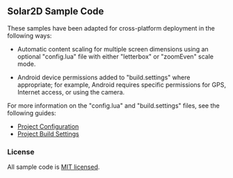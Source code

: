 
## Solar2D Sample Code

These samples have been adapted for cross-platform deployment in the following ways:

* Automatic content scaling for multiple screen dimensions using an optional "config.lua" file with either "letterbox" or "zoomEven" scale mode.

* Android device permissions added to "build.settings" where appropriate; for example, Android requires specific permissions for GPS, Internet access, or using the camera.

For more information on the "config.lua" and "build.settings" files, see the following guides:

* [Project Configuration](https://docs.coronalabs.com/guide/basics/configSettings/index.html) 
* [Project Build Settings](https://docs.coronalabs.com/guide/distribution/buildSettings/index.html)

### License

All sample code is [MIT licensed](https://solar2d.com/LICENSE.txt).
